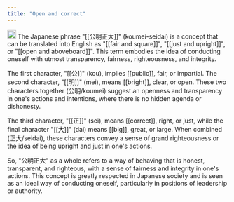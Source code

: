 ```yaml
---
title: "Open and correct"
---
```


<img src='https://scrapbox.io/api/pages/nishio/GPT/icon' alt='GPT.icon' height="19.5"/> The Japanese phrase "[[公明正大]]" (koumei-seidai) is a concept that can be translated into English as "[[fair and square]]", "[[just and upright]]", or "[[open and aboveboard]]". This term embodies the idea of conducting oneself with utmost transparency, fairness, righteousness, and integrity.

The first character, "[[公]]" (kou), implies [[public]], fair, or impartial. The second character, "[[明]]" (mei), means [[bright]], clear, or open. These two characters together (公明/koumei) suggest an openness and transparency in one's actions and intentions, where there is no hidden agenda or dishonesty.

The third character, "[[正]]" (sei), means [[correct]], right, or just, while the final character "[[大]]" (dai) means [[big]], great, or large. When combined (正大/seidai), these characters convey a sense of grand righteousness or the idea of being upright and just in one's actions.

So, "公明正大" as a whole refers to a way of behaving that is honest, transparent, and righteous, with a sense of fairness and integrity in one's actions. This concept is greatly respected in Japanese society and is seen as an ideal way of conducting oneself, particularly in positions of leadership or authority.